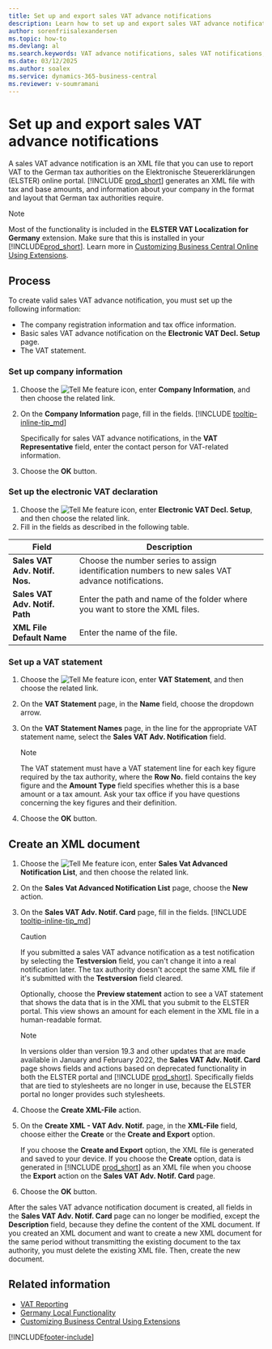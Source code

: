 ```yaml
---
title: Set up and export sales VAT advance notifications
description: Learn how to set up and export sales VAT advance notifications in Business Central by configuring the necessary declaration and setup pages.
author: sorenfriisalexandersen
ms.topic: how-to
ms.devlang: al
ms.search.keywords: VAT advance notifications, sales VAT notifications, export VAT notifications, German version
ms.date: 03/12/2025
ms.author: soalex
ms.service: dynamics-365-business-central
ms.reviewer: v-soumramani
---
```


# Set up and export sales VAT advance notifications

A sales VAT advance notification is an XML file that you can use to report VAT to the German tax authorities on the Elektronische Steuererklärungen (ELSTER) online portal. [!INCLUDE [prod_short](../../includes/prod_short.md)] generates an XML file with tax and base amounts, and information about your company in the format and layout that German tax authorities require.

> [!NOTE]
> Most of the functionality is included in the **ELSTER VAT Localization for Germany** extension. Make sure that this is installed in your [!INCLUDE[prod_short](../../includes/prod_short.md)]. Learn more in [Customizing Business Central Online Using Extensions](../../ui-extensions.md).

## Process

To create valid sales VAT advance notification, you must set up the following information:  

- The company registration information and tax office information.  
- Basic sales VAT advance notification on the **Electronic VAT Decl. Setup** page.
- The VAT statement.  

### Set up company information

1. Choose the ![Tell Me feature](../../media/ui-search/search_small.png "Tell me what you want to do") icon, enter **Company Information**, and then choose the related link.  
1. On the **Company Information** page, fill in the fields. [!INCLUDE [tooltip-inline-tip_md](../../includes/tooltip-inline-tip_md.md)]

   Specifically for sales VAT advance notifications, in the **VAT Representative** field, enter the contact person for VAT-related information.  
1. Choose the **OK** button.  

### Set up the electronic VAT declaration

1. Choose the ![Tell Me feature](../../media/ui-search/search_small.png "Tell me what you want to do") icon, enter **Electronic VAT Decl. Setup**, and then choose the related link.
1. Fill in the fields as described in the following table.

|Field|Description|
|-----|-----|
|**Sales VAT Adv. Notif. Nos.**|Choose the number series to assign identification numbers to new sales VAT advance notifications.|
|**Sales VAT Adv. Notif. Path**|Enter the path and name of the folder where you want to store the XML files.|
|**XML File Default Name**|Enter the name of the file.|

### Set up a VAT statement

1. Choose the ![Tell Me feature](../../media/ui-search/search_small.png "Tell me what you want to do") icon, enter **VAT Statement**, and then choose the related link.  
1. On the **VAT Statement** page, in the **Name** field, choose the dropdown arrow.  
1. On the **VAT Statement Names** page, in the line for the appropriate VAT statement name, select the **Sales VAT Adv. Notification** field.

    > [!NOTE]
    > The VAT statement must have a VAT statement line for each key figure required by the tax authority, where the **Row No.** field contains the key figure and the **Amount Type** field specifies whether this is a base amount or a tax amount. Ask your tax office if you have questions concerning the key figures and their definition.

1. Choose the **OK** button.  

## Create an XML document

1. Choose the ![Tell Me feature](../../media/ui-search/search_small.png "Tell me what you want to do") icon, enter **Sales Vat Advanced Notification List**, and then choose the related link.  
1. On the **Sales Vat Advanced Notification List** page, choose the **New** action.  
1. On the **Sales VAT Adv. Notif. Card** page, fill in the fields. [!INCLUDE [tooltip-inline-tip_md](../../includes/tooltip-inline-tip_md.md)]

    > [!CAUTION]
    > If you submitted a sales VAT advance notification as a test notification by selecting the **Testversion** field, you can't change it into a real notification later. The tax authority doesn't accept the same XML file if it's submitted with the **Testversion** field cleared.

    Optionally, choose the **Preview statement** action to see a VAT statement that shows the data that is in the XML that you submit to the ELSTER portal. This view shows an amount for each element in the XML file in a human-readable format.  

    > [!NOTE]
    > In versions older than version 19.3 and other updates that are made available in January and February 2022, the **Sales VAT Adv. Notif. Card** page shows fields and actions based on deprecated functionality in both the ELSTER portal and [!INCLUDE [prod_short](../../includes/prod_short.md)]. Specifically fields that are tied to stylesheets are no longer in use, because the ELSTER portal no longer provides such stylesheets.
1. Choose the **Create XML-File** action.
1. On the **Create XML - VAT Adv. Notif.** page, in the **XML-File** field, choose either the **Create** or the **Create and Export** option.  

    If you choose the **Create and Export** option, the XML file is generated and saved to your device. If you choose the **Create** option, data is generated in [!INCLUDE [prod_short](../../includes/prod_short.md)] as an XML file when you choose the **Export** action on the **Sales VAT Adv. Notif. Card** page.  
1. Choose the **OK** button.  

After the sales VAT advance notification document is created, all fields in the **Sales VAT Adv. Notif. Card** page can no longer be modified, except the **Description** field, because they define the content of the XML document. If you created an XML document and want to create a new XML document for the same period without transmitting the existing document to the tax authority, you must delete the existing XML file. Then, create the new document.

## Related information

- [VAT Reporting](vat-reporting.md)  
- [Germany Local Functionality](germany-local-functionality.md)  
- [Customizing Business Central Using Extensions](../../ui-extensions.md)  

[!INCLUDE[footer-include](../../includes/footer-banner.md)]
